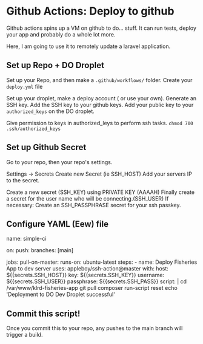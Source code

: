 # Github Actions: Deploy to github

Github actions spins up a VM on github to do... stuff. It can run
tests, deploy your app and probably do a whole lot more.

Here, I am going to use it to remotely update a laravel application.

## Set up Repo + DO Droplet
Set up your Repo, and then make a `.github/workflows/` folder.
Create your `deploy.yml` file

Set up your droplet, make a deploy account ( or use your own).
Generate an SSH key.
Add the SSH key to your github keys.
Add your public key to your `authorized_keys` on the DO droplet.

Give permission to keys in authorized_leys to perform ssh tasks.
`chmod 700 .ssh/authorized_keys`

## Set up Github Secret
Go to your repo, then your repo's settings.

Settings -> Secrets
Create new Secret (ie SSH_HOST)
Add your servers IP to the secret.

Create a new secret (SSH_KEY) using PRIVATE KEY (AAAAH)
Finally create a secret for the user name  who will be connecting.(SSH_USER)
If necessary:
    Create an SSH_PASSPHRASE secret for your ssh passkey.

## Configure  YAML (Eew) file 
name: simple-ci

on:
  push:
    branches: [main]

jobs:
  pull-on-master:
    runs-on: ubuntu-latest
    steps:
      - name: Deploy Fisheries App to dev server
        uses: appleboy/ssh-action@master
        with:
          host: ${{secrets.SSH_HOST}}
          key: ${{secrets.SSH_KEY}}
          username: ${{secrets.SSH_USER}}
          passphrase: ${{secrets.SSH_PASS}}
          script: |
            cd /var/www/klrd-fisheries-app
            git pull
            composer run-script reset
            echo 'Deployment to DO Dev Droplet successful'

## Commit this script!
Once you commit this to your repo, any pushes to the main branch will trigger
a build.
